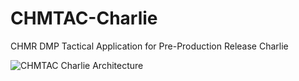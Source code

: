 # CHMTAC-Charlie
CHMR DMP Tactical Application for Pre-Production Release Charlie

![CHMTAC Charlie Architecture](https://github.com/user-attachments/assets/ada952d6-49c0-4a4c-b967-335f2dcfbcf0)
